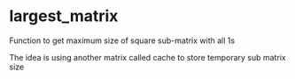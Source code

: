# largest_matrix
Function to get maximum size of square sub-matrix with all 1s

The idea is using another matrix called cache to store temporary sub matrix size
